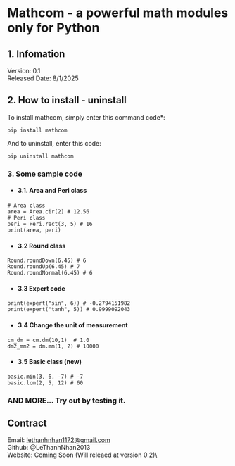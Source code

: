 # Mathcom - a powerful math modules only for Python
## 1. Infomation
Version: 0.1\
Released Date: 8/1/2025
## 2. How to install - uninstall
To install mathcom, simply enter this command code*:
```
pip install mathcom
```
And to uninstall, enter this code:
```
pip uninstall mathcom
```
### 3. Some sample code
+ #### 3.1. Area and Peri class
```
# Area class
area = Area.cir(2) # 12.56
# Peri class
peri = Peri.rect(3, 5) # 16
print(area, peri)
```
+ #### 3.2 Round class
```
Round.roundDown(6.45) # 6
Round.roundUp(6.45) # 7
Round.roundNormal(6.45) # 6
```
+ #### 3.3 Expert code
```
print(expert("sin", 6)) # -0.2794151982
print(expert("tanh", 5)) # 0.9999092043
```
+ #### 3.4 Change the unit of measurement
```
cm_dm = cm.dm(10,1)  # 1.0
dm2_mm2 = dm.mm(1, 2) # 10000
```
+ #### 3.5 Basic class (new)
```
basic.min(3, 6, -7) # -7
basic.lcm(2, 5, 12) # 60
```
### AND MORE... Try out by testing it.
## Contract
Email: lethanhnhan1172@gmail.com\
Github: @LeThanhNhan2013\
Website: Coming Soon (Will releaed at version 0.2)\ 